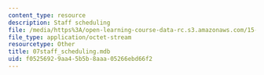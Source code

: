 ```yaml
---
content_type: resource
description: Staff scheduling
file: /media/https%3A/open-learning-course-data-rc.s3.amazonaws.com/15-057-systems-optimization-spring-2003/f05256929aa45b5b8aaa05266ebd66f2_07staff_scheduling.mdb
file_type: application/octet-stream
resourcetype: Other
title: 07staff_scheduling.mdb
uid: f0525692-9aa4-5b5b-8aaa-05266ebd66f2
---
```

